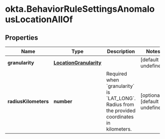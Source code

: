 # okta.BehaviorRuleSettingsAnomalousLocationAllOf

## Properties

Name | Type | Description | Notes
------------ | ------------- | ------------- | -------------
**granularity** | [**LocationGranularity**](LocationGranularity.md) |  | [default to undefined]
**radiusKilometers** | **number** | Required when &#x60;granularity&#x60; is &#x60;LAT_LONG&#x60;. Radius from the provided coordinates in kilometers. | [optional] [default to undefined]

